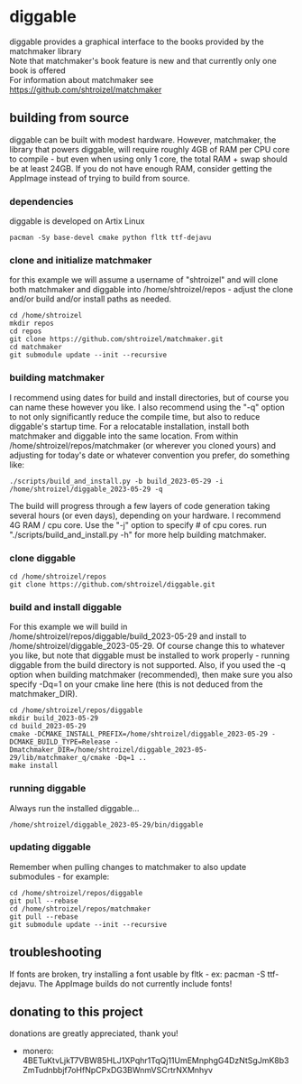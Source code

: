 # diggable
diggable provides a graphical interface to the books provided by the matchmaker library<br/>
Note that matchmaker's book feature is new and that currently only one book is offered<br/>
For information about matchmaker see https://github.com/shtroizel/matchmaker

## building from source
diggable can be built with modest hardware. However, matchmaker, the library that powers diggable, will
require roughly 4GB of RAM per CPU core to compile - but even when using only 1 core, the total RAM + swap
should be at least 24GB. If you do not have enough RAM, consider getting the AppImage instead of trying
to build from source.

### dependencies
diggable is developed on Artix Linux
<br/>
```
pacman -Sy base-devel cmake python fltk ttf-dejavu
```

### clone and initialize matchmaker
for this example we will assume a username of "shtroizel" and will clone both matchmaker and diggable
into /home/shtroizel/repos - adjust the clone and/or build and/or install paths as needed.
```
cd /home/shtroizel
mkdir repos
cd repos
git clone https://github.com/shtroizel/matchmaker.git
cd matchmaker
git submodule update --init --recursive
```

### building matchmaker
I recommend using dates for build and install directories, but of course you can name these
however you like. I also recommend using the "-q" option to not only significantly reduce the compile
time, but also to reduce diggable's startup time. For a relocatable installation, install both matchmaker
and diggable into the same location. From within /home/shtroizel/repos/matchmaker (or wherever you cloned
yours) and adjusting for today's date or whatever convention you prefer, do something like:
```
./scripts/build_and_install.py -b build_2023-05-29 -i /home/shtroizel/diggable_2023-05-29 -q
```
The build will progress through a few layers of code generation taking several hours (or even days),
depending on your hardware. I recommend 4G RAM / cpu core. Use the "-j" option to specify # of cpu cores.
run "./scripts/build_and_install.py -h" for more help building matchmaker.

### clone diggable
```
cd /home/shtroizel/repos
git clone https://github.com/shtroizel/diggable.git
```

### build and install diggable
For this example we will build in /home/shtroizel/repos/diggable/build_2023-05-29 and install to
/home/shtroizel/diggable_2023-05-29. Of course change this to whatever you like, but note that diggable
must be installed to work properly - running diggable from the build directory is not supported. Also,
if you used the -q option when building matchmaker (recommended), then make sure you also specify -Dq=1
on your cmake line here (this is not deduced from the matchmaker_DIR).
```
cd /home/shtroizel/repos/diggable
mkdir build_2023-05-29
cd build_2023-05-29
cmake -DCMAKE_INSTALL_PREFIX=/home/shtroizel/diggable_2023-05-29 -DCMAKE_BUILD_TYPE=Release -Dmatchmaker_DIR=/home/shtroizel/diggable_2023-05-29/lib/matchmaker_q/cmake -Dq=1 ..
make install
```

### running diggable
Always run the installed diggable...
```
/home/shtroizel/diggable_2023-05-29/bin/diggable
```

### updating diggable
Remember when pulling changes to matchmaker to also update submodules - for example:
```
cd /home/shtroizel/repos/diggable
git pull --rebase
cd /home/shtroizel/repos/matchmaker
git pull --rebase
git submodule update --init --recursive
```

## troubleshooting
If fonts are broken, try installing a font usable by fltk - ex: pacman -S ttf-dejavu. The AppImage builds
do not currently include fonts!

## donating to this project
donations are greatly appreciated, thank you!<br>
* monero: 4BETuKtvLjkT7VBW85HLJ1XPqhr1TqQj11UmEMnphgG4DzNtSgJmK8b3ZmTudnbbjf7oHfNpCPxDG3BWnmVSCrtrNXMnhyv<br>
